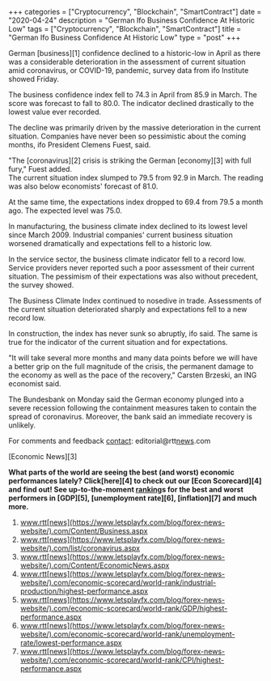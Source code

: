 +++
categories = ["Cryptocurrency", "Blockchain", "SmartContract"]
date = "2020-04-24"
description = "German Ifo Business Confidence At Historic Low"
tags = ["Cryptocurrency", "Blockchain", "SmartContract"]
title = "German Ifo Business Confidence At Historic Low"
type = "post"
+++

German [business][1] confidence declined to a historic-low in April as
there was a considerable deterioration in the assessment of current
situation amid coronavirus, or COVID-19, pandemic, survey data from ifo
Institute showed Friday.

The business confidence index fell to 74.3 in April from 85.9 in March.
The score was forecast to fall to 80.0. The indicator declined
drastically to the lowest value ever recorded.

The decline was primarily driven by the massive deterioration in the
current situation. Companies have never been so pessimistic about the
coming months, ifo President Clemens Fuest, said.

"The [coronavirus][2] crisis is striking the German [economy][3] with
full fury," Fuest added.  
The current situation index slumped to 79.5 from 92.9 in March. The
reading was also below economists' forecast of 81.0.

At the same time, the expectations index dropped to 69.4 from 79.5 a
month ago. The expected level was 75.0.

  
In manufacturing, the business climate index declined to its lowest
level since March 2009. Industrial companies' current business situation
worsened dramatically and expectations fell to a historic low.

In the service sector, the business climate indicator fell to a record
low. Service providers never reported such a poor assessment of their
current situation. The pessimism of their expectations was also without
precedent, the survey showed.

The Business Climate Index continued to nosedive in trade. Assessments
of the current situation deteriorated sharply and expectations fell to a
new record low.

In construction, the index has never sunk so abruptly, ifo said. The
same is true for the indicator of the current situation and for
expectations.

"It will take several more months and many data points before we will
have a better grip on the full magnitude of the crisis, the permanent
damage to the economy as well as the pace of the recovery," Carsten
Brzeski, an ING economist said.

The Bundesbank on Monday said the German economy plunged into a severe
recession following the containment measures taken to contain the spread
of coronavirus. Moreover, the bank said an immediate recovery is
unlikely.

For comments and feedback [contact](https://www.playgroundfx.com/contact/): editorial@rtt[news](https://www.letsplayfx.com/blog/forex-news-website/).com

[Economic News][3]

 **What parts of the world are seeing the best (and worst) economic
performances lately? Click[here][4] to check out our [Econ Scorecard][4]
and find out! See up-to-the-moment [ranking](https://www.playgroundfx.com/blog/crypto-exchange-ranking/)s for the best and worst
performers in [GDP][5], [unemployment rate][6], [inflation][7] and much
more.**

   1. www.rtt[news](https://www.letsplayfx.com/blog/forex-news-website/).com/Content/Business.aspx
   2. www.rtt[news](https://www.letsplayfx.com/blog/forex-news-website/).com/list/coronavirus.aspx
   3. www.rtt[news](https://www.letsplayfx.com/blog/forex-news-website/).com/Content/EconomicNews.aspx
   4. www.rtt[news](https://www.letsplayfx.com/blog/forex-news-website/).com/economic-scorecard/world-rank/industrial-production/highest-performance.aspx
   5. www.rtt[news](https://www.letsplayfx.com/blog/forex-news-website/).com/economic-scorecard/world-rank/GDP/highest-performance.aspx
   6. www.rtt[news](https://www.letsplayfx.com/blog/forex-news-website/).com/economic-scorecard/world-rank/unemployment-rate/lowest-performance.aspx
   7. www.rtt[news](https://www.letsplayfx.com/blog/forex-news-website/).com/economic-scorecard/world-rank/CPI/highest-performance.aspx